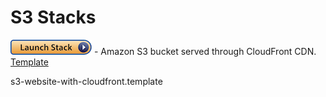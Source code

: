 # S3 Stacks

[![S3 Bucket served through CloudFront cache](../../images/launch-stack.png)](https://us-east-1.console.aws.amazon.com/cloudformation/home?region=us-east-1#/stacks/quickcreate?stackName=S3-CloudFront&templateURL=https://sds-cloud-snippets.s3.amazonaws.com/s3/s3-website-with-cloudfront.template) - Amazon S3 bucket served through CloudFront CDN. [Template](s3-website-with-cloudfront.template)

s3-website-with-cloudfront.template
